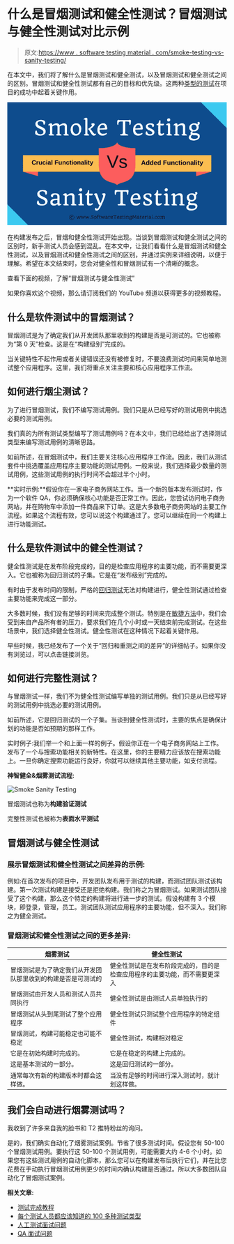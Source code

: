 # 什么是冒烟测试和健全性测试？冒烟测试与健全性测试对比示例

> 原文:[https://www . software testing material . com/smoke-testing-vs-sanity-testing/](https://www.softwaretestingmaterial.com/smoke-testing-vs-sanity-testing/)

在本文中，我们将了解什么是冒烟测试和健全测试，以及冒烟测试和健全测试之间的区别。冒烟测试和健全性测试都有自己的目标和优先级。这两种[类型的测试](https://www.softwaretestingmaterial.com/types-of-software-testing/)在项目的成功中起着关键作用。

![](img/afd36c8161fa82abfd8d91b0837dc5a8.png)

在构建发布之后，冒烟和健全性测试开始出现。当谈到冒烟测试和健全测试之间的区别时，新手测试人员会感到混乱。在本文中，让我们看看什么是冒烟测试和健全性测试，以及冒烟测试和健全性测试之间的区别，并通过实例来详细说明，以便于理解。希望在本文结束时，您会对健全性和冒烟测试有一个清晰的概念。

查看下面的视频，了解“冒烟测试与健全性测试”

如果你喜欢这个视频，那么请订阅我们的 YouTube 频道以获得更多的视频教程。

## **什么是软件测试中的冒烟测试？**

冒烟测试是为了确定我们从开发团队那里收到的构建是否是可测试的。它也被称为“第 0 天”检查。这是在“构建级别”完成的。

当关键特性不起作用或者关键错误还没有被修复时，不要浪费测试时间来简单地测试整个应用程序。这里，我们将重点关注主要和核心应用程序工作流。

## **如何进行烟尘测试？**

为了进行冒烟测试，我们不编写测试用例。我们只是从已经写好的测试用例中挑选必要的测试用例。

我们真的为所有测试类型编写了测试用例吗？在本文中，我们已经给出了选择测试类型来编写测试用例的清晰思路。

如前所述，在冒烟测试中，我们主要关注核心应用程序工作流。因此，我们从测试套件中挑选覆盖应用程序主要功能的测试用例。一般来说，我们选择最少数量的测试用例，这些测试用例的执行时间不会超过半个小时。

**实时示例:**假设你在一家电子商务网站工作。当一个新的版本发布测试时，作为一个软件 QA，你必须确保核心功能是否正常工作。因此，您尝试访问电子商务网站，并在购物车中添加一件商品来下订单。这是大多数电子商务网站的主要工作流程。如果这个流程有效，您可以说这个构建通过了。您可以继续在同一个构建上进行功能测试。

## **什么是软件测试中的健全性测试？**

健全性测试是在发布阶段完成的，目的是检查应用程序的主要功能，而不需要更深入。它也被称为回归测试的子集。它是在“发布级别”完成的。

有时由于发布时间的限制，严格的[回归测试](https://www.softwaretestingmaterial.com/difference-between-regression-and-retesting/)无法对构建进行，健全性测试通过检查主要功能来完成这一部分。

大多数时候，我们没有足够的时间来完成整个测试。特别是在[敏捷方法](https://www.softwaretestingmaterial.com/agile-scrum-methodology/)中，我们会受到来自产品所有者的压力，要求我们在几个小时或一天结束前完成测试。在这些场景中，我们选择健全性测试。健全性测试在这种情况下起着关键作用。

早些时候，我已经发布了一个关于“回归和重测之间的差异”的详细帖子。如果你没有浏览过，可以点击链接浏览。

## 如何进行完整性测试？

与冒烟测试一样，我们不为健全性测试编写单独的测试用例。我们只是从已经写好的测试用例中挑选必要的测试用例。

如前所述，它是回归测试的一个子集。当谈到健全性测试时，主要的焦点是确保计划的功能是否如预期的那样工作。

实时例子:我们举一个和上面一样的例子。假设你正在一个电子商务网站上工作。发布了一个与搜索功能相关的新特性。在这里，你的主要精力应该放在搜索功能上。一旦你确定搜索功能运行良好，你就可以继续其他主要功能，如支付流程。

**神智健全&烟雾测试流程:**

![Smoke Sanity Testing](img/431597debad1928dd43db2199a08dbed.png)

冒烟测试也称为**构建验证测试**

完整性测试也被称为**表面水平测试**

## **冒烟测试与健全性测试**

### **展示冒烟测试和健全性测试之间差异的示例:**

例如:在首次发布的项目中，开发团队发布用于测试的构建，而测试团队测试该构建。第一次测试构建是接受还是拒绝构建。我们称之为冒烟测试。如果测试团队接受了这个构建，那么这个特定的构建将进行进一步的测试。假设构建有 3 个模块，即登录，管理，员工。测试团队测试应用程序的主要功能，但不深入。我们称之为健全测试。

### **冒烟测试和健全性测试之间的更多差异:**

| 烟雾测试 | 健全性测试 |
| --- | --- |
| 冒烟测试是为了确定我们从开发团队那里收到的构建是否是可测试的 | 健全性测试是在发布阶段完成的，目的是检查应用程序的主要功能，而不需要更深入 |
| 冒烟测试由开发人员和测试人员共同执行 | 健全性测试是由测试人员单独执行的 |
| 冒烟测试从头到尾测试了整个应用程序 | 健全性测试只测试整个应用程序的特定组件 |
| 冒烟测试，构建可能稳定也可能不稳定 | 健全性测试，构建相对稳定 |
| 它是在初始构建时完成的。 | 它是在稳定的构建上完成的。 |
| 这是基本测试的一部分。 | 这是回归测试的一部分。 |
| 通常每次有新的构建版本时都会这样做。 | 当没有足够的时间进行深入测试时，就计划这样做。 |

## 我们会自动进行烟雾测试吗？

我收到了许多来自我的脸书和 T2 推特粉丝的询问。

是的，我们确实自动化了烟雾测试案例。节省了很多测试时间。假设您有 50-100 个冒烟测试用例。要执行这 50-100 个测试用例，可能需要大约 4-6 个小时。如果您有这些测试用例的自动化脚本，那么您可以在构建发布后执行它们，并在比您花费在手动执行冒烟测试用例更少的时间内确认构建是否通过。所以大多数团队自动化了冒烟测试案例。

**相关文章:**

*   [测试完成教程](https://www.softwaretestingmaterial.com/manual-testing-tutorial/)
*   [每个测试人员都应该知道的 100 多种测试类型](https://www.softwaretestingmaterial.com/types-of-software-testing/)
*   [人工测试面试问题](https://www.softwaretestingmaterial.com/100-software-testing-interview-questions/)
*   [QA 面试问题](https://www.softwaretestingmaterial.com/software-qa-interview-questions-answers/)